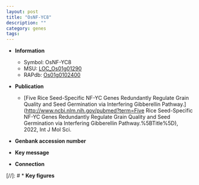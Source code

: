 ```yaml
---
layout: post
title: "OsNF-YC8"
description: ""
category: genes
tags: 
---
```


* **Information**  
    + Symbol: OsNF-YC8  
    + MSU: [LOC_Os01g01290](http://rice.uga.edu/cgi-bin/ORF_infopage.cgi?orf=LOC_Os01g01290)  
    + RAPdb: [Os01g0102400](https://rapdb.dna.affrc.go.jp/locus/?name=Os01g0102400)  

* **Publication**  
    + [Five Rice Seed-Specific NF-YC Genes Redundantly Regulate Grain Quality and Seed Germination via Interfering Gibberellin Pathway.](http://www.ncbi.nlm.nih.gov/pubmed?term=Five Rice Seed-Specific NF-YC Genes Redundantly Regulate Grain Quality and Seed Germination via Interfering Gibberellin Pathway.%5BTitle%5D), 2022, Int J Mol Sci.

* **Genbank accession number**  

* **Key message**  

* **Connection**  

[//]: # * **Key figures**  


